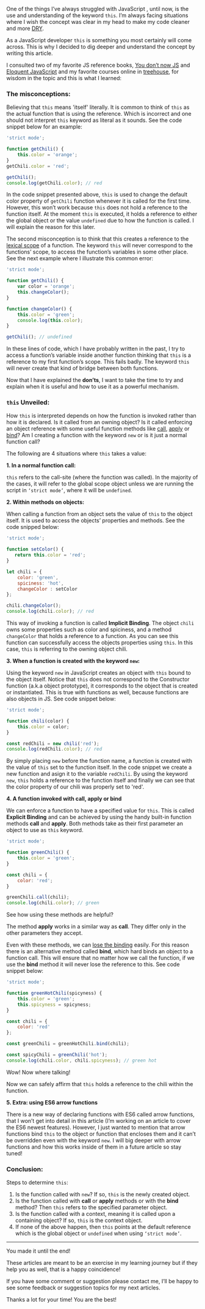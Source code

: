 One of the things I’ve always struggled with JavaScript , until now, is the use and understanding of the keyword `this`. I’m always facing situations where I wish the concept was clear in my head to make my code cleaner and more [DRY](https://en.wikipedia.org/wiki/Don%27t_repeat_yourself).
 
As a JavaScript developer `this` is something you most certainly will come across. This is why I decided to dig deeper and understand the concept by writing this article. 

I consulted two of my favorite JS reference books, [You don’t now JS](https://github.com/getify/You-Dont-Know-JS/blob/master/this%20%26%20object%20prototypes/ch1.md) and [Eloquent JavaScript](http://eloquentjavascript.net/) and my favorite courses online in [treehouse](https://teamtreehouse.com/home), for wisdom in the topic and this is what I learned:

### The misconceptions:

Believing that `this` means 'itself' literally. It is common to think of `this` as the actual function that is using the reference. Which is incorrect and one should not interpret `this` keyword as literal as it sounds. See the code snippet below for an example:

```javascript
'strict mode';

function getChili() {
    this.color = 'orange';
}
getChili.color = 'red';

getChili();
console.log(getChili.color); // red
```

In the code snippet presented above, `this` is used to change the default color property of `getChili` function whenever it is called for the first time. However, this won’t work because `this` does not hold a reference to the function itself. At the moment `this` is executed, it holds a reference to either the global object or the value `undefined` due to how the function is called. I will explain the reason for this later.

The second misconception is to think that this creates a reference to the [lexical scope](https://github.com/getify/You-Dont-Know-JS/blob/master/scope%20%26%20closures/ch2.md) of a function. The keyword `this` will never correspond to the functions’ scope, to access the function’s variables in some other place. See the next example where I illustrate this common error:

```javascript
'strict mode';

function getChili() {
	var color = 'orange';
	this.changeColor();
}

function changeColor() {
	this.color = 'green';
	console.log(this.color);
}

getChili(); // undefined
```

In these lines of code, which I have probably written in the past, I try to access a function’s variable inside another function thinking that `this` is a reference to my first function’s scope. This fails badly. The keyword `this` will never create that kind of bridge between both functions. 

Now that I have explained the **don’ts**, I want to take the time to try and explain when it is useful and how to use it as a powerful mechanism.

### `this` Unveiled:

How `this` is interpreted depends on how the function is invoked rather than how it is declared. Is it called from an owning object? Is it called enforcing an object reference with some useful function methods like [call](https://developer.mozilla.org/en-US/docs/Web/JavaScript/Reference/Global_Objects/Function/call), [apply](https://developer.mozilla.org/en-US/docs/Web/JavaScript/Reference/Global_Objects/Function/apply) or [bind](https://developer.mozilla.org/en-US/docs/Web/JavaScript/Reference/Global_Objects/Function/bind)? Am I creating a function with the keyword `new` or is it just a normal function call? 

The following are 4 situations where `this` takes a value:

**1. In a normal function call:**

`this` refers to the call-site (where the function was called). In the majority of the cases, it will refer to the global scope object unless we are running the script in `‘strict mode’`, where it will be `undefined`.

**2. Within methods on objects:**

When calling a function from an object sets the value of `this` to the object itself. It is used to access the objects’ properties and methods. See the code snipped below:

```javascript
'strict mode';

function setColor() {
   return this.color = 'red';
}

let chili = {
    color: 'green',
    spiciness: 'hot',
    changeColor : setColor
};

chili.changeColor();
console.log(chili.color); // red
```

This way of invoking a function is called **Implicit Binding**. The object `chili` owns some properties such as color and spiciness, and a method `changeColor` that holds a reference to a function. As you can see this function can successfully access the objects properties using `this`. In this case, `this` is referring to the owning object chili.  

**3. When a function is created with the keyword `new`:**

Using the keyword `new`  in JavaScript creates an object with `this` bound to the object itself. Notice that `this` does not correspond to the Constructor function (a.k.a object prototype), it corresponds to the object that is created or instantiated. This is true with functions as well, because functions are also objects in JS. See code snippet below:

```javascript
'strict mode';

function chili(color) {
    this.color = color;
}

const redChili = new chili('red');
console.log(redChili.color); // red
```

By simply placing `new` before the function name, a function is created with the value of `this` set to the function itself. In the code snippet we create a new function and asign it to the variable `redChili`. By using the keyword `new`, `this` holds a reference to the function itself and finally we can see that the color property of our chili was properly set to 'red'.

**4. A function invoked with call, apply or bind**

We can enforce a function to have a specified value for `this`. This is called **Explicit Binding** and can be achieved by using the handy built-in function methods **call** and **apply**. Both methods take as their first parameter an object to use as `this` keyword. 

```javascript
'strict mode';

function greenChili() {
	this.color = 'green';
}

const chili = {
	color: 'red';
}

greenChili.call(chili);
console.log(chili.color); // green
```

See how using these methods are helpful?  

The method **apply** works in a similar way as **call**. They differ only in the other parameters they accept.

Even with these methods, we can [lose the binding](https://github.com/getify/You-Dont-Know-JS/blob/master/this%20%26%20object%20prototypes/ch2.md) easily. For this reason there is an alternative method called **bind**, which hard binds an object to a function call. This will ensure that no matter how we call the function, if we use the **bind** method it will never lose the reference to this. See code snippet below:

```javascript
'strict mode';

function greenHotChili(spicyness) {
	this.color = 'green';
	this.spicyness = spicyness;
}

const chili = {
    color: 'red'
};

const greenChili = greenHotChili.bind(chili);

const spicyChili = greenChili('hot');
console.log(chili.color, chili.spicyness); // green hot
```

Wow! Now where talking!

Now we can safely affirm that `this` holds a reference to the chili within the function. 

**5. Extra: using ES6 arrow functions**

There is a new way of declaring functions with ES6 called arrow functions, that I won’t get into detail in this article (I’m working on an article to cover the ES6 newest features). However, I just wanted to mention that arrow functions bind `this` to the object or function that encloses them and it can’t be overridden even with the keyword `new`. I will big deeper with arrow functions and how this works inside of them in a future article so stay tuned! 

### Conclusion:

Steps to determine `this`:

1. Is the function called with `new`?  If so, `this` is the newly created object.
2. Is the function called with **call** or **apply** methods or with the **bind** method? Then `this` refers to the specified parameter object.
3. Is the function called with a context, meaning it is called upon a containing object? If so, `this` is the context object.
4. If none of the above happen, then `this` points at the default reference which is the global object or `undefined` when using `‘strict mode’`.

<hr>
You made it until the end!

These articles are meant to be an exercise in my learning journey but if they help you as well, that is a happy coincidence! 

If you have some comment or suggestion please contact me, I’ll be happy to see some feedback or suggestion topics for my next articles.

Thanks a lot for your time! You are the best!
